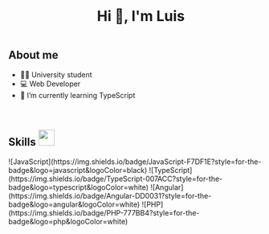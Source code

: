<div id="user-content-toc">
  <ul align="center">
    <summary><h1 style="display: inline-block">Hi 👋, I'm Luis</h1></summary>
  </ul>
</div>

<!-- About me -->

## About me

- 👨‍🎓 University student 
- 💻 Web Developer
- 📖 I’m currently learning TypeScript
<br>

<!-- Tech Skills -->

<h2> Skills <img src = "https://media2.giphy.com/media/QssGEmpkyEOhBCb7e1/giphy.gif?cid=ecf05e47a0n3gi1bfqntqmob8g9aid1oyj2wr3ds3mg700bl&rid=giphy.gif" width = 32px> </h2>
<!--<svg xmlns="http://www.w3.org/2000/svg" viewBox="0 0 128 128" fill="#e80c0c"><path fill="#e80c0c" d="M52.864 64h23.28L63.769 38.123zM63.81 1.026L4.553 21.88l9.363 77.637 49.957 27.457 50.214-27.828 9.36-77.635L63.81 1.026zM48.044 75l-7.265 18.176-13.581.056 36.608-81.079-.07-.153h-.064l.001-.133.063.133h.141l.123-.274V12h-.124l-.069.153 38.189 81.417-13.074-.287-8.042-18.58-17.173.082"/></svg>
<a href= https://github.com/JhonnyRamos04?tab=repositories&q=&type=&language=javascript&sort= > <img width ='32px' src ='https://raw.githubusercontent.com/pheralb/svgl/main/static/library/javascript.svg'> </a>
<a href= https://github.com/JhonnyRamos04?tab=repositories&q=&type=&language=csharp&sort= > <img width ='32px' src   ='https://raw.githubusercontent.com/pheralb/svgl/main/static/library/csharp.svg'> </a>
<a href= https://github.com/JhonnyRamos04?tab=repositories&q=&type=&language=astro&sort= > <img width ='24px' src
='https://raw.githubusercontent.com/pheralb/svgl/main/static/library/astro_dark.svg'> </a>
<a href= https://github.com/JhonnyRamos04?tab=repositories&q=&type=&language=css&sort= > <img width ='32px' src 
='https://raw.githubusercontent.com/pheralb/svgl/main/static/library/css.svg'> </a>
<a href= https://github.com/JhonnyRamos04?tab=repositories&q=&type=&language=html&sort= > <img width ='32px' src      ='https://raw.githubusercontent.com/pheralb/svgl/main/static/library/html5.svg'> </a> -->
![JavaScript](https://img.shields.io/badge/JavaScript-F7DF1E?style=for-the-badge&logo=javascript&logoColor=black)
![TypeScript](https://img.shields.io/badge/TypeScript-007ACC?style=for-the-badge&logo=typescript&logoColor=white)
![Angular](https://img.shields.io/badge/Angular-DD0031?style=for-the-badge&logo=angular&logoColor=white)
![PHP](https://img.shields.io/badge/PHP-777BB4?style=for-the-badge&logo=php&logoColor=white)
